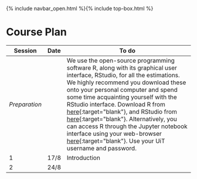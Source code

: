 {% include navbar_open.html %}{% include top-box.html %}

# Course Plan

| Session  | Date | To do                                            |
|------------------|---------|------------------------------------------------------------------|
| *Preparation*    |         | We use the open-source programming software R, along with its graphical user interface, RStudio, for all the estimations. We highly recommend you download these onto your personal computer and spend some time acquainting yourself with the RStudio interface. Download R from [here](https://cloud.r-project.org/){:target="blank"}, and RStudio from [here](https://posit.co/download/rstudio-desktop/){:target="blank"}. Alternatively, you can access R through the Jupyter notebook interface using your web-browser [here](https://jupyter.uit.no){:target="blank"}. Use your UiT username and password.   |
| 1                | 17/8    | Introduction  |
| 2                | 24/8    |     |
